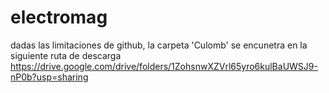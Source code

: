 # electromag
dadas las limitaciones de github, la carpeta 'Culomb' se encunetra en la siguiente ruta de descarga
https://drive.google.com/drive/folders/1ZohsnwXZVrl65yro6kulBaUWSJ9-nP0b?usp=sharing
